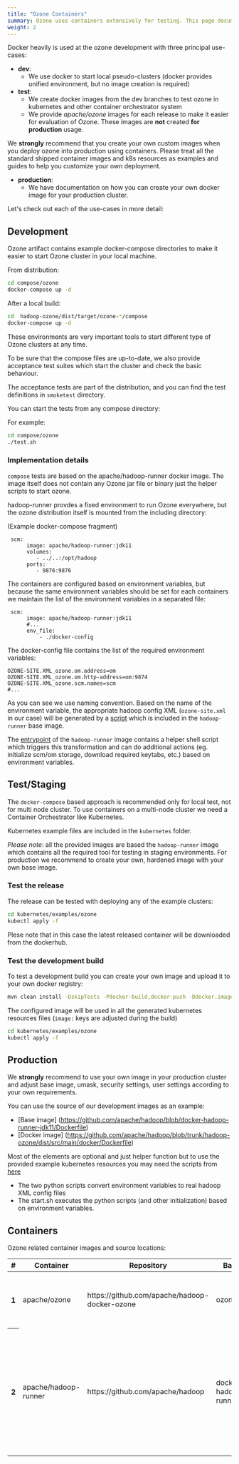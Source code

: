 ```yaml
---
title: "Ozone Containers"
summary: Ozone uses containers extensively for testing. This page documents the usage and best practices of Ozone.
weight: 2
---
```

<!---
  Licensed to the Apache Software Foundation (ASF) under one or more
  contributor license agreements.  See the NOTICE file distributed with
  this work for additional information regarding copyright ownership.
  The ASF licenses this file to You under the Apache License, Version 2.0
  (the "License"); you may not use this file except in compliance with
  the License.  You may obtain a copy of the License at

      http://www.apache.org/licenses/LICENSE-2.0

  Unless required by applicable law or agreed to in writing, software
  distributed under the License is distributed on an "AS IS" BASIS,
  WITHOUT WARRANTIES OR CONDITIONS OF ANY KIND, either express or implied.
  See the License for the specific language governing permissions and
  limitations under the License.
-->

Docker heavily is used at the ozone development with three principal use-cases:

* __dev__:
     * We use docker to start local pseudo-clusters (docker provides unified environment, but no image creation is required)
* __test__:
     * We create docker images from the dev branches to test ozone in kubernetes and other container orchestrator system
     * We provide _apache/ozone_ images for each release to make it easier for evaluation of Ozone.
     These images are __not__ created __for production__ usage.

<div class="alert alert-warning" role="alert">
We <b>strongly</b> recommend that you create your own custom images when you
deploy ozone into production using containers. Please treat all the standard
shipped container images and k8s resources as examples and guides to help you
 customize your own deployment.
</div>

* __production__:
     * We have documentation on how you can create your own docker image for your production cluster.

Let's check out each of the use-cases in more detail:

## Development

Ozone artifact contains example docker-compose directories to make it easier to start Ozone cluster in your local machine.

From distribution:

```bash
cd compose/ozone
docker-compose up -d
```

After a local build:

```bash
cd  hadoop-ozone/dist/target/ozone-*/compose
docker-compose up -d
```

These environments are very important tools to start different type of Ozone clusters at any time.

To be sure that the compose files are up-to-date, we also provide acceptance test suites which start
the cluster and check the basic behaviour.

The acceptance tests are part of the distribution, and you can find the test definitions in `smoketest` directory.

You can start the tests from any compose directory:

For example:

```bash
cd compose/ozone
./test.sh
```

### Implementation details

`compose` tests are based on the apache/hadoop-runner docker image. The image itself does not contain
any Ozone jar file or binary just the helper scripts to start ozone.

hadoop-runner provdes a fixed environment to run Ozone everywhere, but the ozone distribution itself
is mounted from the including directory:

(Example docker-compose fragment)

```
 scm:
      image: apache/hadoop-runner:jdk11
      volumes:
         - ../..:/opt/hadoop
      ports:
         - 9876:9876

```

The containers are configured based on environment variables, but because the same environment
variables should be set for each containers we maintain the list of the environment variables
in a separated file:

```
 scm:
      image: apache/hadoop-runner:jdk11
      #...
      env_file:
          - ./docker-config
```

The docker-config file contains the list of the required environment variables:

```
OZONE-SITE.XML_ozone.om.address=om
OZONE-SITE.XML_ozone.om.http-address=om:9874
OZONE-SITE.XML_ozone.scm.names=scm
#...
```

As you can see we use naming convention. Based on the name of the environment variable, the
appropriate hadoop config XML (`ozone-site.xml` in our case) will be generated by a
[script](https://github.com/apache/hadoop/tree/docker-hadoop-runner-latest/scripts) which is
included in the `hadoop-runner` base image.

The [entrypoint](https://github.com/apache/hadoop/blob/docker-hadoop-runner-latest/scripts/starter.sh)
of the `hadoop-runner` image contains a helper shell script which triggers this transformation and
can do additional actions (eg. initialize scm/om storage, download required keytabs, etc.)
based on environment variables.

## Test/Staging

The `docker-compose` based approach is recommended only for local test, not for multi node cluster.
To use containers on a multi-node cluster we need a Container Orchestrator like Kubernetes.

Kubernetes example files are included in the `kubernetes` folder.

*Please note*: all the provided images are based the `hadoop-runner` image which contains all the
required tool for testing in staging environments. For production we recommend to create your own,
hardened image with your own base image.

### Test the release

The release can be tested with deploying any of the example clusters:

```bash
cd kubernetes/examples/ozone
kubectl apply -f
```

Plese note that in this case the latest released container will be downloaded from the dockerhub.

### Test the development build

To test a development build you can create your own image and upload it to your own docker registry:


```bash
mvn clean install -DskipTests -Pdocker-build,docker-push -Ddocker.image=myregistry:9000/name/ozone
```

The configured image will be used in all the generated kubernetes resources files (`image:` keys are adjusted during the build)

```bash
cd kubernetes/examples/ozone
kubectl apply -f
```

## Production

<div class="alert alert-danger" role="alert">
We <b>strongly</b> recommend to use your own image in your production cluster
and
adjust base image, umask, security settings, user settings according to your own requirements.
</div>

You can use the source of our development images as an example:

 * [Base image] (https://github.com/apache/hadoop/blob/docker-hadoop-runner-jdk11/Dockerfile)
 * [Docker image] (https://github.com/apache/hadoop/blob/trunk/hadoop-ozone/dist/src/main/docker/Dockerfile)

 Most of the elements are optional and just helper function but to use the provided example
 kubernetes resources you may need the scripts from
 [here](https://github.com/apache/hadoop/tree/docker-hadoop-runner-jdk11/scripts)

  * The two python scripts convert environment variables to real hadoop XML config files
  * The start.sh executes the python scripts (and other initialization) based on environment variables.

## Containers

Ozone related container images and source locations:


<table class="table table-dark">
  <thead>
    <tr>
      <th scope="col">#</th>
      <th scope="col">Container</th>
      <th scope="col">Repository</th>
      <th scope="col">Base</th>
      <th scope="col">Branch</th>
      <th scope="col">Tags</th>
      <th scope="col">Comments</th>
    </tr>
  </thead>
  <tbody>
    <tr>
      <th scope="row">1</th>
      <td>apache/ozone</td>
      <td>https://github.com/apache/hadoop-docker-ozone</td>
      <td>ozone-... </td>
      <td>hadoop-runner</td>
      <td>0.3.0,0.4.0,0.4.1</td>
      <td>For each Ozone release we create new release tag.</td>
    </tr>
    <tr>
      <th scope="row">2</th>
      <td>apache/hadoop-runner </td>
      <td>https://github.com/apache/hadoop</td>
      <td>docker-hadoop-runner</td>
      <td>centos</td>
      <td>jdk11,jdk8,latest</td>
      <td>This is the base image used for testing Hadoop Ozone.
       This is a set of utilities that make it easy for us run ozone.</td>
    </tr>
    <!---tr>
      <th scope="row">3</th>
      <td>apache/ozone:build (WIP)</td>
      <td>https://github.com/apache/hadoop-docker-ozone</td>
      <td>ozone-build </td>
      <td> </td>
      <td> </td>
      <td>TODO: Add more documentation here.</td>
    </tr-->
  </tbody>
</table>
